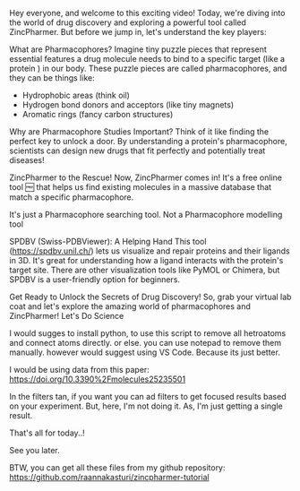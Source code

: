Hey everyone, and welcome to this exciting video! Today, we're diving into the world of drug discovery  and exploring a powerful tool called ZincPharmer. But before we jump in, let's understand the key players:

What are Pharmacophores?
Imagine tiny puzzle pieces that represent essential features a drug molecule needs to bind to a specific target (like a protein ) in our body. These puzzle pieces are called pharmacophores, and they can be things like:
- Hydrophobic areas (think oil)
- Hydrogen bond donors and acceptors (like tiny magnets)
- Aromatic rings (fancy carbon structures)

Why are Pharmacophore Studies Important?
Think of it like finding the perfect key  to unlock a door. By understanding a protein's pharmacophore, scientists can design new drugs that fit perfectly and potentially treat diseases!

ZincPharmer to the Rescue!
Now, ZincPharmer comes in! It's a free online tool 🆓 that helps us find existing molecules in a massive database that match a specific pharmacophore.

It's just a Pharmacophore searching tool. Not a Pharmacophore modelling tool

SPDBV (Swiss-PDBViewer):  A Helping Hand
This tool (https://spdbv.unil.ch/) lets us visualize and repair proteins and their ligands in 3D. It's great for understanding how a ligand interacts with the protein's target site.
There are other visualization tools like PyMOL or Chimera, but SPDBV is a user-friendly option for beginners.

Get Ready to Unlock the Secrets of Drug Discovery!
So, grab your virtual lab coat  and let's explore the amazing world of pharmacophores and ZincPharmer! Let's Do Science


I would sugges to install python, to use this script to remove all hetroatoms and connect atoms directly.
or else. you can use notepad to remove them manually. however  would suggest using VS Code. Because its just better.

I would be using data from this paper: https://doi.org/10.3390%2Fmolecules25235501

In the filters tan, if you want you can ad filters to get focused results based on your experiment. But, here, I'm not doing it.
As, I'm just getting a single result.

That's all for today..!

See you later.

BTW, you can get all these files from my github repository: https://github.com/raannakasturi/zincpharmer-tutorial